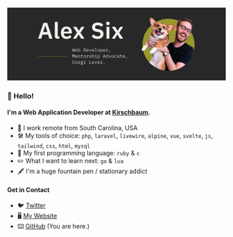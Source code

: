 [![My name is Alex, nice to meet you!](./assets/gh-header.jpg)](https://alexandersix.com)

### 👋 Hello!

#### I'm a Web Application Developer at [Kirschbaum](https://kirschbaumdevelopment.com/).

- 🏡 I work remote from South Carolina, USA
- 🛠  My tools of choice: `php`, `laravel`, `livewire`, `alpine`, `vue`, `svelte`, `js`, `tailwind`, `css`, `html`, `mysql`
- 💎 My first programming language: `ruby` & `c`
- ✏️ What I want to learn next: `go` & `lua`
- 🖋  I'm a huge fountain pen / stationary addict

#### Get in Contact
- 🐦 [Twitter](https://twitter.com/alexandersix_)
- 🖥  [My Website](https://alexandersix.com)
- ⌨️ [GitHub](https://github.com/alexandersix) (You are here.)

